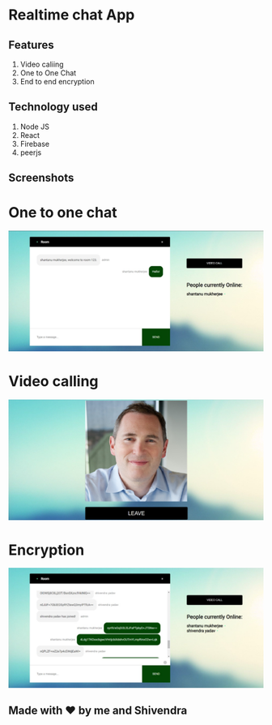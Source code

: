 # Realtime chat App

## Features

1. Video caliing
1. One to One Chat
1. End to end encryption

## Technology used

1. Node JS
1. React
1. Firebase
1. peerjs

## Screenshots


# One to one chat

![room pic](https://github.com/shantanu16101998/chat_app/blob/main/displaypics/room%20pic.jpeg)

# Video calling

![video calling](https://github.com/shantanu16101998/chat_app/blob/main/displaypics/videocalling.png)

# Encryption

![encryption](https://github.com/shantanu16101998/chat_app/blob/main/displaypics/crypto.png)


## Made with :heart: by me and Shivendra
